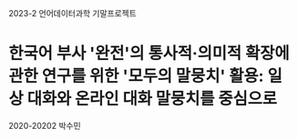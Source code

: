 2023-2 언어데이터과학 기말프로젝트

# 한국어 부사 '완전'의 통사적·의미적 확장에 관한 연구를 위한 '모두의 말뭉치' 활용: 일상 대화와 온라인 대화 말뭉치를 중심으로

2020-20202 박수민

